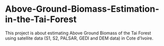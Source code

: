 # Above-Ground-Biomass-Estimation-in-the-Tai-Forest
This project is about estimating Above Ground Biomass of the Tai Forest using satellite data (S1, S2, PALSAR, GEDI and DEM data) in Cote d'Ivoire.
